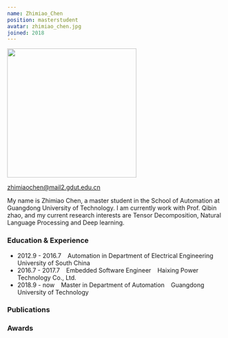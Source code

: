```yaml
---
name: Zhimiao_Chen
position: masterstudent
avatar: zhimiao_chen.jpg 
joined: 2018 
---
```


<!-- 
name: 你的名字 __
position: 博士生写 phdstudent, 硕士生写 masterstudent, 本科生写 undergraduatestudent
avatar: 个人正面照的名字，发给我时那张图片要对应着这个名字，如jinshi_yu.png
joined: 加入实验室年份
 -->

<!-- (不用管，也不要删 -->
<img width="300" src="{{site.baseurl}}/images/people/{{page.avatar}}" data-action="zoom">

<!-- 你们的邮箱，自行替换 -->
<i class="fa fa-envelope-o"></i> zhimiaochen@mail2.gdut.edu.cn <br> 

<!-- 个人简介，好好写 -->
My name is Zhimiao Chen, a master student in the School of Automation at Guangdong University of Technology. I am currently work with Prof. Qibin zhao, and my current research interests are Tensor Decomposition, Natural Language Processing and Deep learning.


<!-- 学习及经历等： -->
### Education & Experience

- 2012.9 - 2016.7 &ensp; Automation in Department of Electrical Engineering &ensp;University of South China 
- 2016.7 - 2017.7 &ensp; Embedded Software Engineer &ensp; Haixing Power Technology Co., Ltd.
- 2018.9 - now &ensp; Master in Department of Automation &ensp; Guangdong University of Technology

<!-- 可以写上你发表的文章和申请的专利 -->
### Publications


<!-- 一些荣誉啊之类的可以自己补上 -->
### Awards 
<!-- 
P.S. 
1. 这个文件的文件名要改成 mingzi_xingshi.md 的格式
2. 你的个人正面照要裁剪成正方形，即图片的像素大小为600x600 或者800x800等 
-->
